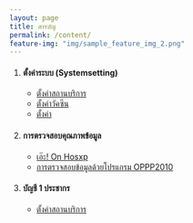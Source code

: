 ```yaml
---
layout: page
title: สารบัญ
permalink: /content/
feature-img: "img/sample_feature_img_2.png"
---
```


1. #### ตั้งค่าระบบ (Systemsetting)
    * [ตั้งค่าสถานบริการ](../2016/11/03/sample-post.html)
    * [ตั้งค่าวัคซีน](../2014/11/30/sample-post.html)
    * [ตั้งค่า](#)
2. #### การตรวจสอบคุณภาพข้อมูล
    * [เอ๊ะ! On Hosxp ]()
    * [การตรวจสอบข้อมูลด้วยโปรแกรม OPPP2010]()
3. #### บัญชี 1 ประชากร
    * [ตั้งค่าสถานบริการ](../2014/11/30/sample-post.html)